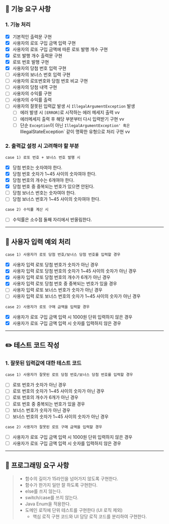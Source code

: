## 🚀 기능 요구 사항

### 1. 기능 처리
- [x] 기본적인 출력문 구현
- [x] 사용자의 로또 구입 금액 입력 구현
- [x] 사용자의 로또 구입 금액에 따른 로또 발행 개수 구현
- [x] 로또 발행 개수 출력문 구현
- [x] 로또 번호 발행 구현
- [x] 사용자의 당첨 번호 입력 구현
- [ ] 사용자의 보너스 번호 입력 구현
- [ ] 사용자의 로또번호와 당첨 번호 비교 구현
- [ ] 사용자의 당첨 내역 구현
- [ ] 사용자의 수익률 구현
- [ ] 사용자의 수익률 출력
- [ ] 사용자의 잘못된 입력값 발생 시 `IllegalArgumentException` 발생
  - [ ] 에러 발생 시 `[ERROR]`로 시작하는 에러 메세지 출력 vv
  - [ ] 에러메세지 출력 후 해당 부분부터 다시 입력받기 구현 vv
  - [ ] 단순 `Exception`이 아닌 `IllegalArgumentException' 혹은 `IllegalStateException` 같이 명확한 유형으로 처리 구현 vv

### 2. 출력값 설정 시 고려해야 할 부분

```case 1) 로또 번호 + 보너스 번호 발행 시 ```
- [x] 당첨 번호는 숫자여야 한다.
- [x] 당첨 번호 숫자가 1~45 사이의 숫자여야 한다.
- [x] 당첨 번호의 개수는 6개여야 한다.
- [x] 당첨 번호 중 중복되는 번호가 있으면 안된다.
- [ ] 당첨 보너스 번호는 숫자여야 한다.
- [ ] 당첨 보너스 번호가 1~45 사이의 숫자여야 한다.

```case 2) 수익률 계산 시 ```
- [ ] 수익률은 소수점 둘째 자리에서 반올림한다.

---

## 🚨 사용자 입력 예외 처리

```case 1) 사용자가 로또 당첨 번호/보너스 당첨 번호를 입력할 경우```
- [x] 사용자 입력 로또 당첨 번호가 숫자가 아닌 경우
- [x] 사용자 입력 로또 당첨 번호의 숫자가 1~45 사이의 숫자가 아닌 경우
- [x] 사용자 입력 로또 당첨 번호의 개수가 6개가 아닌 경우
- [x] 사용자 입력 로또 당첨 번호 중 중복되는 번호가 있을 경우
- [ ] 사용자 입력 로또 보너스 번호가 숫자가 아닌 경우
- [ ] 사용자 입력 로또 보너스 번호의 숫자가 1~45 사이의 숫자가 아닌 경우

```case 2) 사용자가 로또 구매 금액을 입력할 경우```
- [x] 사용자가 로또 구입 금액 입력 시 1000원 단위 입력하지 않은 경우
- [x] 사용자가 로또 구입 금액 입력 시 숫자를 입력하지 않은 경우
---

## ✏️ 테스트 코드 작성

### 1. 잘못된 입력값에 대한 테스트 코드
```case 1) 사용자가 잘못된 로또 당첨 번호/보너스 당첨 번호를 입력할 경우```
- [ ] 로또 번호가 숫자가 아닌 경우
- [ ] 로또 번호의 숫자가 1~45 사이의 숫자가 아닌 경우
- [ ] 로또 번호의 개수가 6개가 아닌 경우
- [ ] 로또 번호 중 중복되는 번호가 있을 경우
- [ ] 보너스 번호가 숫자가 아닌 경우
- [ ] 보너스 번호의 숫자가 1~45 사이의 숫자가 아닌 경우

```case 2) 사용자가 잘못된 로또 구매 금액을 입력할 경우```
- [ ] 사용자가 로또 구입 금액 입력 시 1000원 단위 입력하지 않은 경우
- [ ] 사용자가 로또 구입 금액 입력 시 숫자를 입력하지 않은 경우
---

## 🎯 프로그래밍 요구 사항

> - 함수의 길이가 15라인을 넘어가지 않도록 구현한다.
> - 함수가 한가지 일만 잘 하도록 구현한다.
> - else를 쓰지 않는다.
> - switch/case를 쓰지 않는다.
> - Java Enum을 적용한다.
> - 도메인 로직에 단위 테스트를 구현한다 (UI 로직 제외)
>   - 핵심 로직 구현 코드와 UI 담당 로직 코드를 분리하여 구현한다.